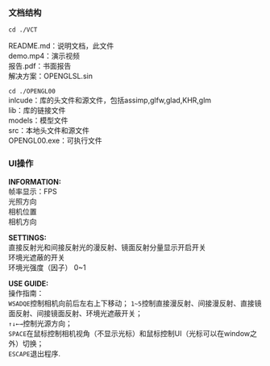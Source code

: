 ### 文档结构

```cd ./VCT```

README.md：说明文档，此文件  
demo.mp4：演示视频  
报告.pdf：书面报告  
解决方案：OPENGLSL.sin  

```cd ./OPENGL00```  
inlcude：库的头文件和源文件，包括assimp,glfw,glad,KHR,glm  
lib：库的链接文件  
models：模型文件  
src：本地头文件和源文件  
OPENGL00.exe：可执行文件  

### UI操作  

__INFORMATION:__  
帧率显示：FPS  
光照方向  
相机位置  
相机方向

__SETTINGS:__  
 直接反射光和间接反射光的漫反射、镜面反射分量显示开启开关  
环境光遮蔽的开关  
环境光强度（因子） 0~1

__USE GUIDE:__  
操作指南：  
`WSADQE`控制相机向前后左右上下移动；
`1~5`控制直接漫反射、间接漫反射、直接镜面反射、间接镜面反射、环境光遮蔽开关；  
`↑↓←→`控制光源方向；  
`SPACE`在鼠标控制相机视角（不显示光标）和鼠标控制UI（光标可以在window之外）切换；  
`ESCAPE`退出程序.